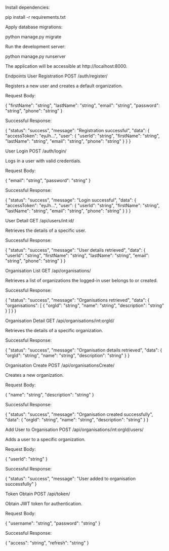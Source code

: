 Install dependencies:

pip install -r requirements.txt

Apply database migrations:

python manage.py migrate

Run the development server:

python manage.py runserver

The application will be accessible at http://localhost:8000.

Endpoints
User Registration
POST /auth/register/

Registers a new user and creates a default organization.

Request Body:

{ "firstName": "string", "lastName": "string", "email": "string", "password": "string", "phone": "string" }

Successful Response:

{ "status": "success", "message": "Registration successful", "data": { "accessToken": "eyJh...", "user": { "userId": "string", "firstName": "string", "lastName": "string", "email": "string", "phone": "string" } } }

User Login
POST /auth/login/

Logs in a user with valid credentials.

Request Body:

{ "email": "string", "password": "string" }

Successful Response:

{ "status": "success", "message": "Login successful", "data": { "accessToken": "eyJh...", "user": { "userId": "string", "firstName": "string", "lastName": "string", "email": "string", "phone": "string" } } }

User Detail
GET /api/users/int:id/

Retrieves the details of a specific user.

Successful Response:

{ "status": "success", "message": "User details retrieved", "data": { "userId": "string", "firstName": "string", "lastName": "string", "email": "string", "phone": "string" } }

Organisation List
GET /api/organisations/

Retrieves a list of organizations the logged-in user belongs to or created.

Successful Response:

{ "status": "success", "message": "Organisations retrieved", "data": { "organisations": [ { "orgId": "string", "name": "string", "description": "string" } ] } }

Organisation Detail
GET /api/organisations/int:orgId/

Retrieves the details of a specific organization.

Successful Response:

{ "status": "success", "message": "Organisation details retrieved", "data": { "orgId": "string", "name": "string", "description": "string" } }

Organisation Create
POST /api/organisationsCreate/

Creates a new organization.

Request Body:

{ "name": "string", "description": "string" }

Successful Response:

{ "status": "success", "message": "Organisation created successfully", "data": { "orgId": "string", "name": "string", "description": "string" } }

Add User to Organisation
POST /api/organisations/int:orgId/users/

Adds a user to a specific organization.

Request Body:

{ "userId": "string" }

Successful Response:

{ "status": "success", "message": "User added to organisation successfully" }

Token Obtain
POST /api/token/

Obtain JWT token for authentication.

Request Body:

{ "username": "string", "password": "string" }

Successful Response:

{ "access": "string", "refresh": "string" }
